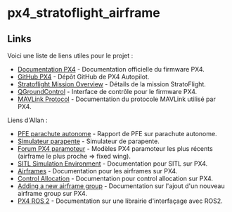 # px4_stratoflight_airframe

## Links
Voici une liste de liens utiles pour le projet :

- [Documentation PX4](https://docs.px4.io) - Documentation officielle du firmware PX4.
- [GitHub PX4](https://github.com/PX4/PX4-Autopilot) - Dépôt GitHub de PX4 Autopilot.
- [Stratoflight Mission Overview](https://stratoflight.com/mission-overview) - Détails de la mission StratoFlight.
- [QGroundControl](https://qgroundcontrol.com/) - Interface de contrôle pour le firmware PX4.
- [MAVLink Protocol](https://mavlink.io/en/) - Documentation du protocole MAVLink utilisé par PX4.

Liens d'Allan :

- [PFE parachute autonome](https://www.ensta-bretagne.fr/jaulin/rapport_pfe_kevin_bedin.pdf) - Rapport de PFE sur parachute autonome.
- [Simulateur parapente](https://liberiste.com/simulateur-parapente-gratuit/) - Simulateur de parapente.
- [Forum PX4 paramoteur](https://discuss.px4.io/c/px4/paramotor/51) - Modèles PX4 paramoteur les plus récents (airframe le plus proche => fixed wing).
- [SITL Simulation Environment](https://docs.px4.io/main/en/simulation/#sitl-simulation-environment) - Documentation pour SITL sur PX4.
- [Airframes](https://docs.px4.io/main/en/dev_airframes/) - Documentation pour les airframes sur PX4.
- [Control Allocation](https://docs.px4.io/main/en/concept/control_allocation.html) - Documentation pour control allocation sur PX4.
- [Adding a new airframe group](https://docs.px4.io/main/en/dev_airframes/adding_a_new_frame.html#adding-a-new-airframe-group) - Documentation sur l'ajout d'un nouveau airframe group sur PX4.
- [PX4 ROS 2](https://docs.px4.io/main/en/ros2/px4_ros2_interface_lib.html) - Documentation sur une librairie d'interfaçage avec ROS2.

